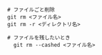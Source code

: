     # ファイルごと削除
    git rm <ファイル名>
    git rm -r <ディレクトリ名>
    
    # ファイルを残したいとき
      git rm --cashed <ファイル名>
